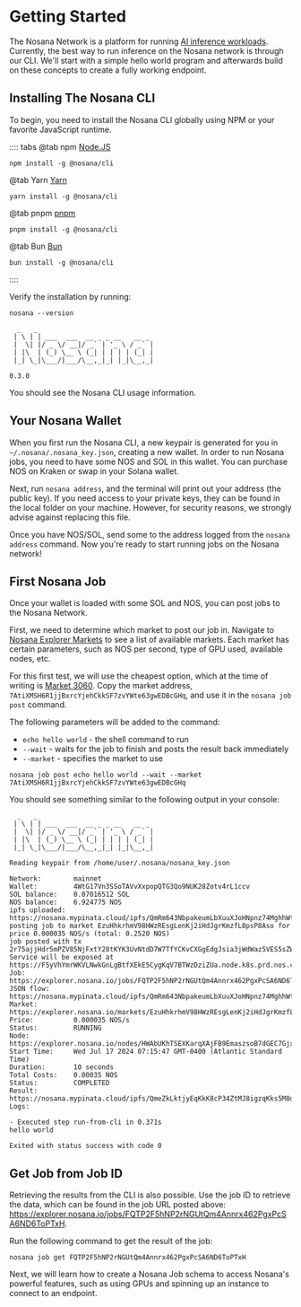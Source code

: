 # Getting Started

The Nosana Network is a platform for running [AI inference workloads](https://www.oracle.com/artificial-intelligence/ai-inference/#:~:text=AI%20inference%20is%20when%20an,way%20that%20mimics%20human%20abilities). Currently, the best way to run inference on the Nosana network is through our CLI. We'll start with a simple hello world program and afterwards build on these concepts to create a fully working endpoint.

## Installing The Nosana CLI

To begin, you need to install the Nosana CLI globally using NPM or your favorite JavaScript runtime.

:::: tabs
@tab npm 
[Node.JS](https://nodejs.org/en)
```sh:no-line-numbers
npm install -g @nosana/cli
```

@tab Yarn
[Yarn](https://yarnpkg.com/)
```sh:no-line-numbers
yarn install -g @nosana/cli
```

@tab pnpm
[pnpm](https://pnpm.io/)
```sh:no-line-numbers
pnpm install -g @nosana/cli
```

@tab Bun
[Bun](https://bun.sh/)
```sh:no-line-numbers
bun install -g @nosana/cli
```
::::


Verify the installation by running:

```sh:no-line-numbers
nosana --version
```

```sh:no-line-numbers
  _   _
 | \ | | ___  ___  __ _ _ __   __ _
 |  \| |/ _ \/ __|/ _` | '_ \ / _` |
 | |\  | (_) \__ \ (_| | | | | (_| |
 |_| \_|\___/|___/\__,_|_| |_|\__,_|

0.3.0
```

You should see the Nosana CLI usage information.

## Your Nosana Wallet

When you first run the Nosana CLI, a new keypair is generated for you in `~/.nosana/.nosana_key.json`, creating a new wallet. In order to run Nosana jobs, you need to have some NOS and SOL in this wallet. You can purchase NOS on Kraken or swap in your Solana wallet. 

Next, run `nosana address`, and the terminal will print out your address (the public key). If you need access to your private keys, they can be found in the local folder on your machine. However, for security reasons, we strongly advise against replacing this file.

Once you have NOS/SOL, send some to the address logged from the `nosana address` command. Now you're ready to start running jobs on the Nosana network!

## First Nosana Job

Once your wallet is loaded with some SOL and NOS, you can post jobs to the Nosana Network.

First, we need to determine which market to post our job in. Navigate to [Nosana Explorer Markets](https://explorer.nosana.io/markets) to see a list of available markets. Each market has certain parameters, such as NOS per second, type of GPU used, available nodes, etc. 

For this first test, we will use the cheapest option, which at the time of writing is [Market 3060](https://explorer.nosana.io/markets/7AtiXMSH6R1jjBxrcYjehCkkSF7zvYWte63gwEDBcGHq). Copy the market address, `7AtiXMSH6R1jjBxrcYjehCkkSF7zvYWte63gwEDBcGHq`, and use it in the `nosana job post` command.

The following parameters will be added to the command:

- `echo hello world` - the shell command to run
- `--wait` - waits for the job to finish and posts the result back immediately
- `--market` - specifies the market to use

```sh:no-line-numbers
nosana job post echo hello world --wait --market 7AtiXMSH6R1jjBxrcYjehCkkSF7zvYWte63gwEDBcGHq
```

You should see something similar to the following output in your console:

```sh:no-line-numbers
  _   _
 | \ | | ___  ___  __ _ _ __   __ _
 |  \| |/ _ \/ __|/ _` | '_ \ / _` |
 | |\  | (_) \__ \ (_| | | | | (_| |
 |_| \_|\___/|___/\__,_|_| |_|\__,_|

Reading keypair from /home/user/.nosana/nosana_key.json

Network:        mainnet
Wallet:         4WtG17Vn3SSoTAVvXxpopQTG3Qo9NUK28Zotv4rL1ccv
SOL balance:    0.07016512 SOL
NOS balance:    6.924775 NOS
ipfs uploaded:  https://nosana.mypinata.cloud/ipfs/QmRm643NbpakeumLbXuuXJoHNpnz74MghhWtFNJNq9kN7W
posting job to market EzuHhkrhmV98HWzREsgLenKj2iHdJgrKmzfL8psP8Aso for price 0.000035 NOS/s (total: 0.2520 NOS)
job posted with tx 2r75ajjHdr5mPZV85NjFxtY28tKYK3UvNtdD7W7TfYCKvCXGgEdgJsia3jWdWaz5VES5sZWipEabnjwQkoE1dcwf!
Service will be exposed at https://F5yVhYmrWKVLNwkGnLgBtfXEkE5CygKqV7BTWzDziZUa.node.k8s.prd.nos.ci
Job:            https://explorer.nosana.io/jobs/FQTP2F5hNP2rNGUtQm4Annrx462PgxPcSA6ND6ToPTxH
JSON flow:      https://nosana.mypinata.cloud/ipfs/QmRm643NbpakeumLbXuuXJoHNpnz74MghhWtFNJNq9kN7W
Market:         https://explorer.nosana.io/markets/EzuHhkrhmV98HWzREsgLenKj2iHdJgrKmzfL8psP8Aso
Price:          0.000035 NOS/s
Status:         RUNNING
Node:           https://explorer.nosana.io/nodes/HWAbUKhTSEXKarqXAjFB9EmaszsoB7dGEC7Gjxf7vNfk
Start Time:     Wed Jul 17 2024 07:15:47 GMT-0400 (Atlantic Standard Time)
Duration:       10 seconds
Total Costs:    0.00035 NOS
Status:         COMPLETED
Result:         https://nosana.mypinata.cloud/ipfs/QmeZkLktjyEqKkK8cP34ZtMJ8igzqKks5M8dFLStV4Q3t5
Logs:

- Executed step run-from-cli in 0.371s
hello world

Exited with status success with code 0
```

## Get Job from Job ID

Retrieving the results from the CLI is also possible. Use the job ID to retrieve the data, which can be found in the job URL posted above:  
<https://explorer.nosana.io/jobs/FQTP2F5hNP2rNGUtQm4Annrx462PgxPcSA6ND6ToPTxH>.

Run the following command to get the result of the job:

```sh:no-line-numbers
nosana job get FQTP2F5hNP2rNGUtQm4Annrx462PgxPcSA6ND6ToPTxH
```

Next, we will learn how to create a Nosana Job schema to access Nosana's powerful features, such as using GPUs and spinning up an instance to connect to an endpoint.

